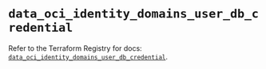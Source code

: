 # `data_oci_identity_domains_user_db_credential`

Refer to the Terraform Registry for docs: [`data_oci_identity_domains_user_db_credential`](https://registry.terraform.io/providers/oracle/oci/6.18.0/docs/data-sources/identity_domains_user_db_credential).

